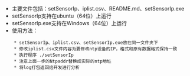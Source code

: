 * 主要文件包括：setSensorIp、iplist.csv、README.md、setSensorIp.exe
* setSensorIp支持在ubuntu（64位）上运行
* setSensorIp.exe支持在Windows（64位）上运行
* 使用方法：
```
    * setSensorIp、iplist.csv、setSensorIp.exe放在同一文件夹下
    * 修改iplist.csv文件内容为要修改ntp设备的IP，格式和原有数据格式保持一致
    * 执行程序 ./setSensorIp
    * 注意上面一步的Ntpaddr替换成实际的ntp地址
    * 将log打包返回给开发进行分析
```